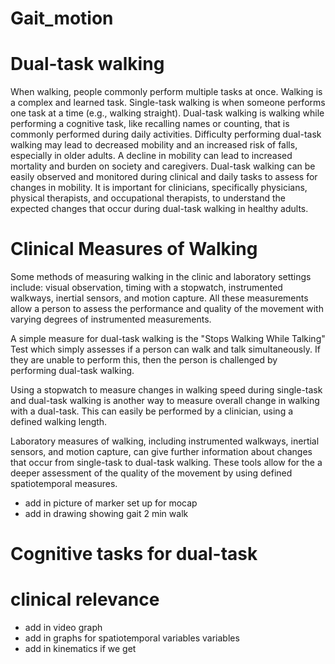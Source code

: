 # Gait_motion

# Dual-task walking
When walking, people commonly perform multiple tasks at once. Walking is a complex and learned task. Single-task walking is when someone performs one task at a time (e.g., walking straight). Dual-task walking is walking while performing a cognitive task, like recalling names or counting, that is commonly performed during daily activities. Difficulty performing dual-task walking may lead to decreased mobility and an increased risk of falls, especially in older adults. A decline in mobility can lead to increased mortality and burden on society and caregivers. Dual-task walking can be easily observed and monitored during clinical and daily tasks to assess for changes in mobility. It is important for clinicians, specifically physicians, physical therapists, and occupational therapists, to understand the expected changes that occur during dual-task walking in healthy adults.


# Clinical Measures of Walking
Some methods of measuring walking in the clinic and laboratory settings include: visual observation, timing with a stopwatch, instrumented walkways, inertial sensors, and motion capture. All these measurements allow a person to assess the performance and quality of the movement with varying degrees of instrumented measurements. 

A simple measure for dual-task walking is the "Stops Walking While Talking" Test which simply assesses if a person can walk and talk simultaneously. If they are unable to perform this, then the person is challenged by performing dual-task walking. 

Using a stopwatch to measure changes in walking speed during single-task and dual-task walking is another way to measure overall change in walking with a dual-task. This can easily be performed by a clinician, using a defined walking length. 

Laboratory measures of walking, including instrumented walkways, inertial sensors, and motion capture, can give further information about changes that occur from single-task to dual-task walking. These tools allow for the a deeper assessment of the quality of the movement by using defined spatiotemporal measures. 


- add in picture of marker set up for mocap
- add in drawing showing gait 2 min walk


# Cognitive tasks for dual-task



# clinical relevance
- add in video graph
- add in graphs for spatiotemporal variables variables
- add in kinematics if we get
